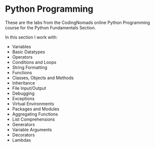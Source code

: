 # Python Programming

These are the labs from the CodingNomads online Python Programming course for the Python Fundamentals Section. 

In this section I work with:
- Variables
- Basic Datatypes
- Operators
- Conditions and Loops
- String Formatting
- Functions
- Classes, Objects and Methods
- Inheritance
- File Input/Output
- Debugging
- Exceptions
- Virtual Environments
- Packages and Modules
- Aggregating Functions
- List Comprehensions
- Generators
- Variable Arguments
- Decorators
- Lambdas


